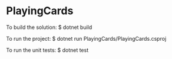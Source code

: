 # PlayingCards

To build the solution:
$ dotnet build

To run the project:
$ dotnet run PlayingCards/PlayingCards.csproj

To run the unit tests:
$ dotnet test